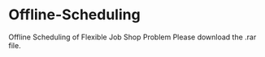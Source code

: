# Offline-Scheduling
Offline Scheduling of Flexible Job Shop Problem
Please download the .rar file.
